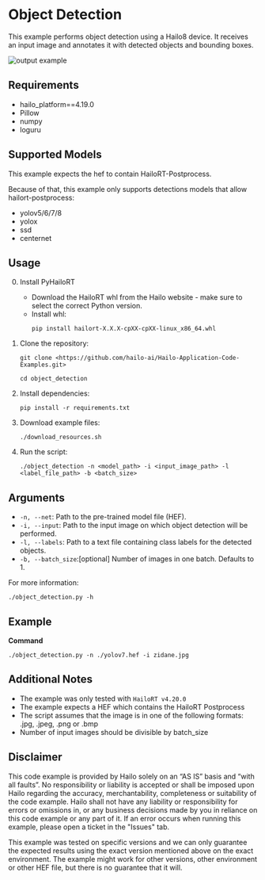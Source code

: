 Object Detection
================

This example performs object detection using a Hailo8 device.
It receives an input image and annotates it with detected objects and bounding boxes.

![output example](./output_image0.jpg)

Requirements
------------

- hailo_platform==4.19.0
- Pillow
- numpy
- loguru

Supported Models
----------------

This example expects the hef to contain HailoRT-Postprocess. 

Because of that, this example only supports detections models that allow hailort-postprocess:
- yolov5/6/7/8
- yolox
- ssd
- centernet
 

Usage
-----

0. Install PyHailoRT
    - Download the HailoRT whl from the Hailo website - make sure to select the correct Python version. 
    - Install whl:
        ```shell script
        pip install hailort-X.X.X-cpXX-cpXX-linux_x86_64.whl
        ```

1. Clone the repository:
    ```shell script
    git clone <https://github.com/hailo-ai/Hailo-Application-Code-Examples.git>
        
    cd object_detection
    ```

2. Install dependencies:
    ```shell script
    pip install -r requirements.txt
    ```

3. Download example files:
    ```shell script
    ./download_resources.sh
    ```

4. Run the script:
    ```shell script
    ./object_detection -n <model_path> -i <input_image_path> -l <label_file_path> -b <batch_size>
    ```

Arguments
---------

- ``-n, --net``: Path to the pre-trained model file (HEF).
- ``-i, --input``: Path to the input image on which object detection will be performed.
- ``-l, --labels``: Path to a text file containing class labels for the detected objects.
- ``-b, --batch_size``:[optional] Number of images in one batch. Defaults to 1.

For more information:
```shell script
./object_detection.py -h
```
Example 
-------
**Command**
```shell script
./object_detection.py -n ./yolov7.hef -i zidane.jpg
```

Additional Notes
----------------

- The example was only tested with ``HailoRT v4.20.0``
- The example expects a HEF which contains the HailoRT Postprocess
- The script assumes that the image is in one of the following formats: .jpg, .jpeg, .png or .bmp
- Number of input images should be divisible by batch_size 

Disclaimer
----------
This code example is provided by Hailo solely on an “AS IS” basis and “with all faults”. No responsibility or liability is accepted or shall be imposed upon Hailo regarding the accuracy, merchantability, completeness or suitability of the code example. Hailo shall not have any liability or responsibility for errors or omissions in, or any business decisions made by you in reliance on this code example or any part of it. If an error occurs when running this example, please open a ticket in the "Issues" tab.

This example was tested on specific versions and we can only guarantee the expected results using the exact version mentioned above on the exact environment. The example might work for other versions, other environment or other HEF file, but there is no guarantee that it will.
